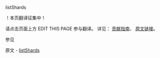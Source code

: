  listShards

 ！本页翻译征集中！

请点击页面上方 EDIT THIS PAGE 参与翻译。
详见：
[贡献指南]( https://github.com/whaleal/MongoDB-Manual-zh/blob/master/CONTRIBUTING.md )、
[原文链接](  https://docs.mongodb.com/manual/reference/command/listShards/  )。

 参见

原文 - [listShards]( https://docs.mongodb.com/manual/reference/command/listShards/ )

